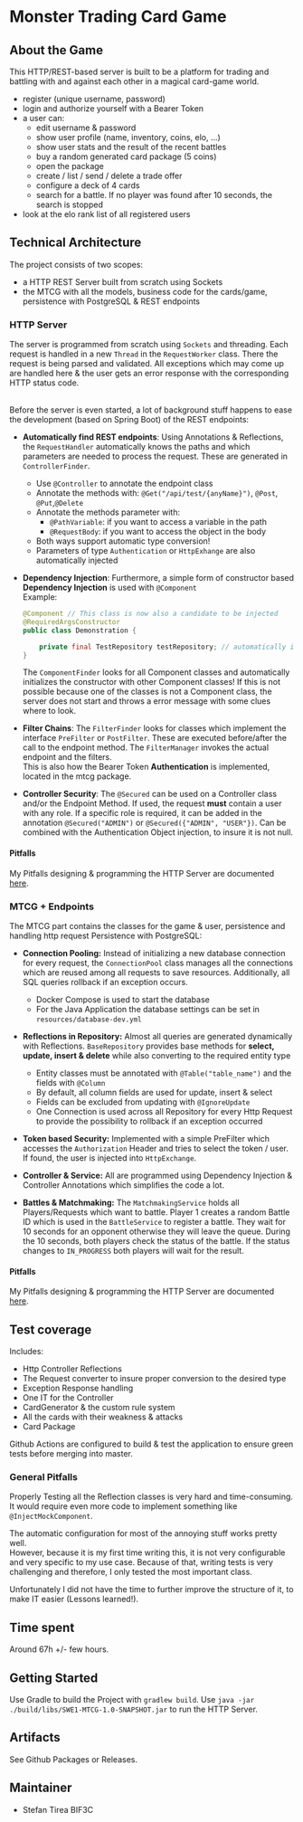 # Monster Trading Card Game

## About the Game

This HTTP/REST-based server is built to be a platform for trading and battling with
and against each other in a magical card-game world.
* register (unique username, password)
* login and authorize yourself with a Bearer Token
* a user can:
  * edit username & password
  * show user profile (name, inventory, coins, elo, ...)
  * show user stats and the result of the recent battles
  * buy a random generated card package (5 coins)
  * open the package
  * create / list / send / delete a trade offer
  * configure a deck of 4 cards
  * search for a battle. If no player was found after 10 seconds, the search is stopped
* look at the elo rank list of all registered users

## Technical Architecture

The project consists of two scopes:
* a HTTP REST Server built from scratch using Sockets
* the MTCG with all the models, business code for the cards/game, persistence with PostgreSQL & REST endpoints

### HTTP Server

The server is programmed from scratch using `Sockets` and threading.
Each request is handled in a new `Thread` in the `RequestWorker` class. There the request is being
parsed and validated. All exceptions which may come up are handled here & the user gets an error response
with the corresponding HTTP status code. <br><br>

Before the server is even started, a lot of background stuff happens to ease the development (based on Spring Boot) of the REST endpoints:
* **Automatically find REST endpoints**: Using Annotations & Reflections, the `RequestHandler` automatically knows the paths and which parameters are needed
to process the request. These are generated in `ControllerFinder`.
  * Use `@Controller` to annotate the endpoint class
  * Annotate the methods with: `@Get("/api/test/{anyName}")`, `@Post`, `@Put`,`@Delete`
  * Annotate the methods parameter with:
    * `@PathVariable`: if you want to access a variable in the path
    * `@RequestBody`: if you want to access the object in the body
  * Both ways support automatic type conversion!
  * Parameters of type `Authentication` or `HttpExhange` are also automatically injected


* **Dependency Injection**: Furthermore, a simple form of constructor based **Dependency Injection** is used with `@Component`<br>
Example:
  ```java
  @Component // This class is now also a candidate to be injected
  @RequiredArgsConstructor
  public class Demonstration {
  
      private final TestRepository testRepository; // automatically injected
  }
  ```
  The `ComponentFinder` looks for all Component classes and automatically initializes the constructor with other Component classes!
  If this is not possible because one of the classes is not a Component class, the server does not start and throws a error
  message with some clues where to look.


* **Filter Chains**: The `FilterFinder` looks for classes which implement the interface `PreFilter` or `PostFilter`.
  These are executed before/after the call to the endpoint method. The `FilterManager` invokes the actual endpoint and the filters. <br>
  This is also how the Bearer Token **Authentication** is implemented, located in the mtcg package.


* **Controller Security**: The `@Secured` can be used on a Controller class and/or the Endpoint Method.
  If used, the request **must** contain a user with any role. If a specific role is required,
  it can be added in the annotation `@Secured("ADMIN")` or `@Secured({"ADMIN", "USER"})`. Can be combined
  with the Authentication Object injection, to insure it is not null.
  
#### Pitfalls

My Pitfalls designing & programming the HTTP Server are documented
[here](https://github.com/StefanTirea/SWE1-MTCG/wiki/Http-Server).

### MTCG + Endpoints

The MTCG part contains the classes for the game & user, persistence and handling http request
Persistence with PostgreSQL:
* **Connection Pooling:** Instead of initializing a new database connection for every request, the `ConnectionPool` class
  manages all the connections which are reused among all requests to save resources.
  Additionally, all SQL queries rollback if an exception occurs.
    * Docker Compose is used to start the database
    * For the Java Application the database settings can be set in `resources/database-dev.yml`
  
* **Reflections in Repository:** Almost all queries are generated dynamically with Reflections.
  `BaseRepository` provides base methods for **select, update, insert & delete** while also converting to the required entity type
    * Entity classes must be annotated with `@Table("table_name")` and the fields with `@Column`
    * By default, all column fields are used for update, insert & select
    * Fields can be excluded from updating with `@IgnoreUpdate`
    * One Connection is used across all Repository for every Http Request to provide the possibility to rollback
      if an exception occurred

* **Token based Security:** Implemented with a simple PreFilter which accesses the `Authorization` Header
  and tries to select the token / user. If found, the user is injected into `HttpExchange`.
  
* **Controller & Service:** All are programmed using Dependency Injection & Controller Annotations which simplifies the code a lot.

* **Battles & Matchmaking:** The `MatchmakingService` holds all Players/Requests which want to battle.
  Player 1 creates a random Battle ID which is used in the `BattleService` to register a battle.
  They wait for 10 seconds for an opponent otherwise they will leave the queue.
  During the 10 seconds, both players check the status of the battle. If the status changes to `IN_PROGRESS` both players will wait for the result.


#### Pitfalls

My Pitfalls designing & programming the HTTP Server are documented
[here](https://github.com/StefanTirea/SWE1-MTCG/wiki/MTCG-Endpoints-&-Persistence).

## Test coverage

Includes:
* Http Controller Reflections
* The Request converter to insure proper conversion to the desired type
* Exception Response handling
* One IT for the Controller
* CardGenerator & the custom rule system
* All the cards with their weakness & attacks
* Card Package

Github Actions are configured to build & test the application to ensure green tests before merging into master.

### General Pitfalls

Properly Testing all the Reflection classes is very hard and time-consuming.
It would require even more code to implement something like `@InjectMockComponent`.

The automatic configuration for most of the annoying stuff works pretty well.<br>
However, because it is my first time writing this, it is not very configurable
and very specific to my use case. Because of that, writing tests is very challenging and therefore, I only tested the most important class.

Unfortunately I did not have the time to further improve the structure of it, to make
IT easier (Lessons learned!).

## Time spent

Around 67h +/- few hours.

## Getting Started

Use Gradle to build the Project with `gradlew build`.
Use `java -jar ./build/libs/SWE1-MTCG-1.0-SNAPSHOT.jar` to run the HTTP Server.

## Artifacts

See Github Packages or Releases.

## Maintainer

* Stefan Tirea BIF3C
